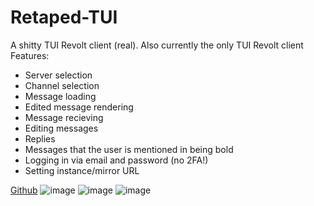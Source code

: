 # Retaped-TUI
A shitty TUI Revolt client (real). Also currently the only TUI Revolt client
Features:
- Server selection
- Channel selection
- Message loading
- Edited message rendering
- Message recieving
- Editing messages
- Replies
- Messages that the user is mentioned in being bold
- Logging in via email and password (no 2FA!)
- Setting instance/mirror URL

[Github](https://github.com/ERROR-404-NULL-NOT-FOUND/Retaped-TUI)
![image](https://github.com/ERROR-404-NULL-NOT-FOUND/Retaped-TUI/assets/76877633/a811e8d7-f86f-44f1-aba2-ccbd0166b133)
![image](https://github.com/ERROR-404-NULL-NOT-FOUND/Retaped-TUI/assets/76877633/e55969fa-435c-4d81-a80f-9f214cca6b8b)
![image](https://github.com/ERROR-404-NULL-NOT-FOUND/Retaped-TUI/assets/76877633/53b54243-529d-4aa1-ba3d-76afafeb17eb)
